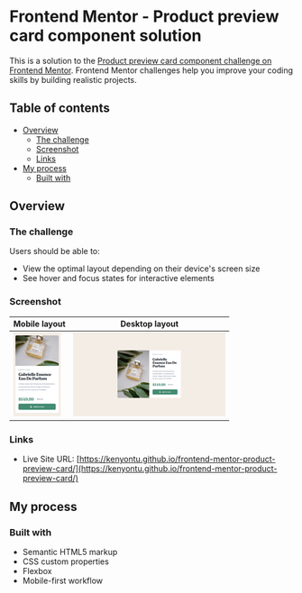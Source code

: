 # Frontend Mentor - Product preview card component solution

This is a solution to the [Product preview card component challenge on Frontend Mentor](https://www.frontendmentor.io/challenges/product-preview-card-component-GO7UmttRfa). Frontend Mentor challenges help you improve your coding skills by building realistic projects.

## Table of contents

- [Overview](#overview)
  - [The challenge](#the-challenge)
  - [Screenshot](#screenshot)
  - [Links](#links)
- [My process](#my-process)
  - [Built with](#built-with)

## Overview

### The challenge

Users should be able to:

- View the optimal layout depending on their device's screen size
- See hover and focus states for interactive elements

### Screenshot

| Mobile layout                                                                       | Desktop layout                                                                        |
| ----------------------------------------------------------------------------------- | ------------------------------------------------------------------------------------- |
| <a href="./screenshots/mobile.png"><img src="./screenshots/mobile-thumb.png" /></a> | <a href="./screenshots/desktop.png"><img src="./screenshots/desktop-thumb.png" /></a> |

### Links

- Live Site URL: [https://kenyontu.github.io/frontend-mentor-product-preview-card/](https://kenyontu.github.io/frontend-mentor-product-preview-card/)

## My process

### Built with

- Semantic HTML5 markup
- CSS custom properties
- Flexbox
- Mobile-first workflow
